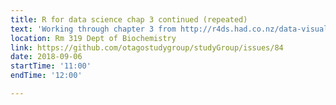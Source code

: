 ```yaml
---
title: R for data science chap 3 continued (repeated) 
text: 'Working through chapter 3 from http://r4ds.had.co.nz/data-visualisation.html#common-problems'
location: Rm 319 Dept of Biochemistry
link: https://github.com/otagostudygroup/studyGroup/issues/84
date: 2018-09-06
startTime: '11:00'
endTime: '12:00'

---
```


